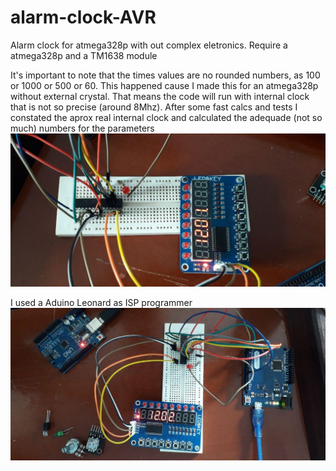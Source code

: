 # alarm-clock-AVR
Alarm clock for atmega328p with out complex eletronics. Require a atmega328p and a TM1638 module

It's important to note that the times values are no rounded numbers, as 100 or 1000 or 500 or 60. This happened cause I made this for an atmega328p without external crystal.
That means the code will run with internal clock that is not so precise (around 8Mhz). After some fast calcs and tests I constated the aprox real internal clock and calculated the adequade (not so much) numbers for the parameters
![imagem](https://github.com/PJbourne/alarm-clock-AVR/blob/main/photo_2021-02-09_12-20-57.jpg?raw=true)

I used a Aduino Leonard as ISP programmer
![imagem2](https://github.com/PJbourne/alarm-clock-AVR/blob/main/photo_2021-02-09_12-20-52.jpg?raw=true)
